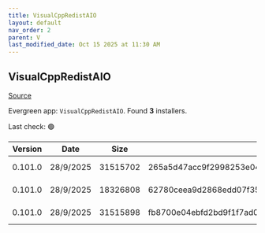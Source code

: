 ```yaml
---
title: VisualCppRedistAIO
layout: default
nav_order: 2
parent: V
last_modified_date: Oct 15 2025 at 11:30 AM
---
```


## VisualCppRedistAIO

[Source](https://github.com/abbodi1406/vcredist)

Evergreen app: `VisualCppRedistAIO`. Found **3** installers.

Last check: 🟢

| Version | Date      | Size     | Sha256                                                           | Architecture | InstallerType | Type | URI                                                                                                                                                                                                            |
| ------- | --------- | -------- | ---------------------------------------------------------------- | ------------ | ------------- | ---- | -------------------------------------------------------------------------------------------------------------------------------------------------------------------------------------------------------------- |
| 0.101.0 | 28/9/2025 | 31515702 | 265a5d47acc9f2998253e0432dcefa94a1ead7180dc5660abb5a64297c483790 | x64          | Default       | exe  | [https://github.com/abbodi1406/vcredist/releases/download/v0.101.0/VisualCppRedist_AIO_x86_x64.exe](https://github.com/abbodi1406/vcredist/releases/download/v0.101.0/VisualCppRedist_AIO_x86_x64.exe)         |
| 0.101.0 | 28/9/2025 | 18326808 | 62780ceea9d2868edd07f35e7ba935ebc00e8ed338100dcdf8362451fa33b906 | x86          | Default       | exe  | [https://github.com/abbodi1406/vcredist/releases/download/v0.101.0/VisualCppRedist_AIO_x86only.exe](https://github.com/abbodi1406/vcredist/releases/download/v0.101.0/VisualCppRedist_AIO_x86only.exe)         |
| 0.101.0 | 28/9/2025 | 31515898 | fb8700e04ebfd2bd9f1f7ad01b6340a5d093e42a662ea733906dc10608852625 | x64          | Default       | zip  | [https://github.com/abbodi1406/vcredist/releases/download/v0.101.0/VisualCppRedist_AIO_x86_x64_101.zip](https://github.com/abbodi1406/vcredist/releases/download/v0.101.0/VisualCppRedist_AIO_x86_x64_101.zip) |
